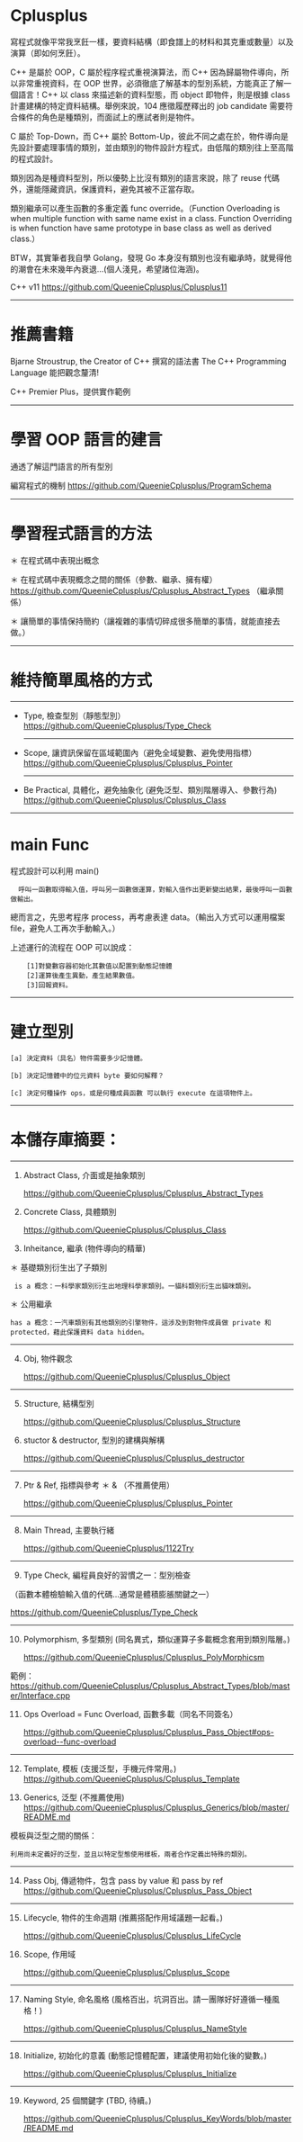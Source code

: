# Cplusplus

寫程式就像平常我烹飪一樣，要資料結構（即食譜上的材料和其克重或數量）以及 演算（即如何烹飪）。

C++ 是屬於 OOP，C 屬於程序程式重視演算法，而 C++ 因為歸屬物件導向，所以非常重視資料，在 OOP 世界，必須徹底了解基本的型別系統，方能真正了解一個語言！C++ 以 class 來描述新的資料型態，而 object 即物件，則是根據 class 計畫建構的特定資料結構。舉例來說，104 應徵履歷釋出的 job candidate 需要符合條件的角色是種類別，而面試上的應試者則是物件。

C 屬於 Top-Down，而 C++ 屬於 Bottom-Up，彼此不同之處在於，物件導向是先設計要處理事情的類別，並由類別的物件設計方程式，由低階的類別往上至高階的程式設計。

類別因為是種資料型別，所以優勢上比沒有類別的語言來說，除了 reuse 代碼外，還能隱藏資訊，保護資料，避免其被不正當存取。

類別繼承可以產生函數的多重定義 func override。（Function Overloading is when multiple function with same name exist in a class. Function Overriding is when function have same prototype in base class as well as derived class.）

BTW，其實筆者我自學 Golang，發現 Go 本身沒有類別也沒有繼承時，就覺得他的潮會在未來幾年內衰退...(個人淺見，希望諸位海涵)。

C++ v11 https://github.com/QueenieCplusplus/Cplusplus11

_____________

# 推薦書籍

  Bjarne Stroustrup, the Creator of C++ 撰寫的語法書 The C++ Programming Language
  能把觀念釐清!
  
  C++ Premier Plus，提供實作範例
  
 _____________

# 學習 OOP 語言的建言

通透了解這門語言的所有型別

編寫程式的機制
  https://github.com/QueenieCplusplus/ProgramSchema
  
  _____________

# 學習程式語言的方法

＊ 在程式碼中表現出概念

＊ 在程式碼中表現概念之間的關係（參數、繼承、擁有權）
   https://github.com/QueenieCplusplus/Cplusplus_Abstract_Types （繼承關係）

＊ 讓簡單的事情保持簡約（讓複雜的事情切碎成很多簡單的事情，就能直接去做。）

_____________

# 維持簡單風格的方式

_____________

* Type, 檢查型別（靜態型別） 
  https://github.com/QueenieCplusplus/Type_Check
  
  _____________

* Scope, 讓資訊保留在區域範圍內（避免全域變數、避免使用指標）
  https://github.com/QueenieCplusplus/Cplusplus_Pointer
  
  _____________

* Be Practical, 具體化，避免抽象化 (避免泛型、類別階層導入、參數行為) 
  https://github.com/QueenieCplusplus/Cplusplus_Class
  
_____________
  
# main Func
  
  程式設計可以利用 main() 
  
      呼叫一函數取得輸入值，呼叫另一函數做運算，對輸入值作出更新變出結果，最後呼叫一函數做輸出。
  
  總而言之，先思考程序 process，再考慮表達 data。（輸出入方式可以運用檔案 file，避免人工再次手動輸入。）
  
  上述運行的流程在 OOP 可以說成：

        [1]對變數容器初始化其數值以配置到動態記憶體
        [2]運算後產生異動，產生結果數值。
        [3]回報資料。
        
_____________
  
# 建立型別

    [a] 決定資料（具名）物件需要多少記憶體。

    [b] 決定記憶體中的位元資料 byte 要如何解釋？

    [c] 決定何種操作 ops，或是何種成員函數 可以執行 execute 在這項物件上。

_____________

# 本儲存庫摘要：

_____________

1. Abstract Class, 介面或是抽象類別

   https://github.com/QueenieCplusplus/Cplusplus_Abstract_Types
  
2. Concrete Class, 具體類別

    https://github.com/QueenieCplusplus/Cplusplus_Class
   
3. Inheitance, 繼承 (物件導向的精華)

＊ 基礎類別衍生出了子類別

     is a 概念：一科學家類別衍生出地理科學家類別。一貓科類別衍生出貓咪類別。

＊ 公用繼承

    has a 概念：一汽車類別有其他類別的引擎物件，這涉及到對物件成員做 private 和 protected，藉此保護資料 data hidden。
_____________

4. Obj, 物件觀念

    https://github.com/QueenieCplusplus/Cplusplus_Object
  
_____________
  
5. Structure, 結構型別

    https://github.com/QueenieCplusplus/Cplusplus_Structure
  
6. stuctor & destructor, 型別的建構與解構

    https://github.com/QueenieCplusplus/Cplusplus_destructor
  
_____________
  
7. Ptr & Ref, 指標與參考 ＊ & （不推薦使用）

    https://github.com/QueenieCplusplus/Cplusplus_Pointer
  
_____________
  
8. Main Thread, 主要執行緒

    https://github.com/QueenieCplusplus/1122Try
  
_____________
  
9. Type Check, 編程員良好的習慣之一：型別檢查 

  （函數本體檢驗輸入值的代碼...通常是體積膨脹關鍵之一）

   https://github.com/QueenieCplusplus/Type_Check
  
_____________
  
10. Polymorphism, 多型類別 (同名異式，類似運算子多載概念套用到類別階層。)

    https://github.com/QueenieCplusplus/Cplusplus_PolyMorphicsm

   範例：
        https://github.com/QueenieCplusplus/Cplusplus_Abstract_Types/blob/master/Interface.cpp
   
11. Ops Overload = Func Overload, 函數多載（同名不同簽名）
   
     https://github.com/QueenieCplusplus/Cplusplus_Pass_Object#ops-overload--func-overload
   
_____________

12. Template, 模板 (支援泛型，手機元件常用。)
  https://github.com/QueenieCplusplus/Cplusplus_Template

13. Generics, 泛型 (不推薦使用)
  https://github.com/QueenieCplusplus/Cplusplus_Generics/blob/master/README.md


模板與泛型之間的關係：

    利用尚未定義好的泛型，並且以特定型態使用樣板，兩者合作定義出特殊的類別。

_____________

14. Pass Obj, 傳遞物件，包含 pass by value 和 pass by ref
  https://github.com/QueenieCplusplus/Cplusplus_Pass_Object
  
_____________

15. Lifecycle, 物件的生命週期 (推薦搭配作用域議題一起看。)

    https://github.com/QueenieCplusplus/Cplusplus_LifeCycle
    
16. Scope, 作用域
 
     https://github.com/QueenieCplusplus/Cplusplus_Scope
  
_____________

17. Naming Style, 命名風格 (風格百出，坑洞百出。請一團隊好好遵循一種風格！)

    https://github.com/QueenieCplusplus/Cplusplus_NameStyle
    
 _____________
 
 18. Initialize, 初始化的意義 (動態記憶體配置，建議使用初始化後的變數。)
 
     https://github.com/QueenieCplusplus/Cplusplus_Initialize

 _____________    
 
 19. Keyword, 25 個關鍵字 (TBD, 待續。)
 
      https://github.com/QueenieCplusplus/Cplusplus_KeyWords/blob/master/README.md
 
 






